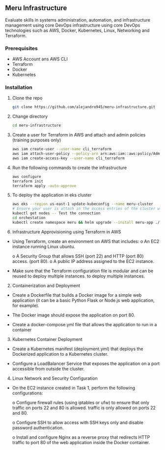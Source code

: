 ## Meru Infrastructure

Evaluate skills in systems administration, automation, and infrastructure management using core DevOps
infrastructure using core DevOps technologies such as AWS, Docker, Kubernetes, Linux,
Networking and Terraform.

### Prerequisites

- AWS Account ans AWS CLI
- Terraform
- Docker
- Kubernetes

### Installation

1. Clone the repo
   ```sh
   git clone https://github.com/alejandro945/meru-infrastructure.git
    ```
2. Change directory
   ```sh
   cd meru-infrastructure
    ```
3. Create a user for Terraform in AWS and attach and admin policies (training purposes only)
    ```sh
    aws iam create-user --user-name cli_terraform
    aws iam attach-user-policy --policy-arn arn:aws:iam::aws:policy/AdministratorAccess --user-name cli_terraform
    aws iam create-access-key --user-name cli_terraform
    ```
4. Run the following commands to create the infrastructure
    ```sh
    aws configure
    terraform init
    terraform apply -auto-approve
     ```
5. To deploy the application in eks cluster
    ```sh
    aws eks --region us-east-1 update-kubeconfig --name meru-cluster
    # Ensure your user is attach in the access entries of the cluster with admin cluster policy
    kubectl get nodes -- Test the connection
    cd orchestation
    kubectl create namespace meru && helm upgrade --install meru-app ./compute -n meru && kubectl apply -f nginx.yaml -n meru
     ```

1. Infrastructure Approvisioning using Terraform in AWS

- Using Terraform, create an environment on AWS that includes:
    o An EC2 instance running Linux ubuntu.

    o A Security Group that allows SSH (port 22) and HTTP (port 80) access.
    (port 80).
    o A public IP address assigned to the EC2 instance.

- Make sure that the Terraform configuration file is modular and can be reused to deploy multiple instances.
to deploy multiple instances.

2.  Containerization and Deployment

- Create a Dockerfile that builds a Docker image for a simple web application (it can be a basic Python Flask or Node.js web application, for example).

- The Docker image should expose the application on port 80.

- Create a docker-compose.yml file that allows the application to run in a container

3. Kubernetes Container Deployment

- Create a Kubernetes manifest (deployment.yml) that deploys the Dockerized application to a Kubernetes cluster.

- Configure a LoadBalancer Service that exposes the application on a port accessible from outside the cluster.

4. Linux Network and Security Configuration

- On the EC2 instance created in Task 1, perform the following configurations:

    o Configure firewall rules (using iptables or ufw) to ensure that only traffic on ports 22 and 80 is allowed.
    traffic is only allowed on ports 22 and 80.

    o Configure SSH to allow access with SSH keys only and disable password authentication.

    o Install and configure Nginx as a reverse proxy that redirects HTTP traffic to port 80 of the web application inside the Docker container.

